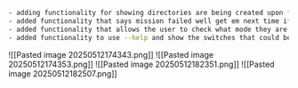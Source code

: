 ```bash
- adding functionality for showing directories are being created upon first time running.
- added functionality that says mission failed well get em next time if none of the preconfigured required `resource kit & artifact kit` files are found to switch them.
- added functionality that allows the user to check what mode they are in with --status
- added functionality to use --help and show the switches that could be used
```
![[Pasted image 20250512174343.png]]
![[Pasted image 20250512174353.png]]
![[Pasted image 20250512182351.png]]
![[Pasted image 20250512182507.png]]